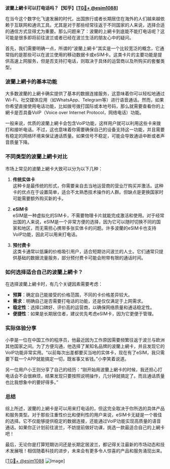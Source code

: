 **波蘭上網卡可以打电话吗？【知乎】[[TG💪+ @esim1088](https://t.me/s/esim1088)]**

在当今这个数字化飞速发展的时代，出国旅行或者长期居住在海外的人们越来越依赖于互联网和通讯工具。尤其是对于那些经常往返于不同国家的人来说，选择合适的通信方式显得尤为重要。那么问题来了：波蘭的上網卡到底能不能打电话呢？这可能是很多即将前往波兰或者已经在波兰生活的朋友心中的疑问。

首先，我们需要明确一点，所谓的“波蘭上網卡”其实是一个比较宽泛的概念，它通常指的是那些可以在波兰使用的移动数据卡或eSIM卡。这类卡片的主要功能是提供高速上网服务，但是否支持打电话，则取决于具体的运营商以及所购买的套餐类型。

### 波蘭上網卡的基本功能

大多数波蘭的上網卡确实提供了基本的数据连接服务，这意味着你可以轻松地通过Wi-Fi、社交媒体应用（如WhatsApp、Telegram等）进行语音通话。然而，如果你希望直接使用电话功能，比如拨号拨打国际或本地号码，那么就需要查看你的上網卡是否具备VoIP（Voice over Internet Protocol，网络电话）功能。

一般来说，优质的波蘭上網卡会包含VoIP功能，这样用户就可以利用这些卡来拨打和接听电话。不过，这也意味着你需要确保自己的设备支持这一功能，并且需要有稳定的网络环境来保证通话质量。如果信号不稳定，可能会导致通话中断或者声音质量下降。

### 不同类型的波蘭上網卡对比

市场上常见的波蘭上網卡大致可以分为以下几种：

1. **传统实体卡**  
   这种卡是最传统的形式，你需要亲自去当地运营商的营业厅购买并激活。这种卡的优点在于设置简单，适合不太熟悉技术操作的人群。但缺点是更换国家时可能需要额外购买新的卡。

2. **eSIM卡**  
   eSIM是一种虚拟化的SIM卡，不需要物理卡片就能完成激活和使用。对于经常出国的人来说，eSIM是一个非常方便的选择，因为它可以随时切换不同的国家和地区，而无需担心携带多张实体卡的问题。许多波蘭的eSIM卡也支持VoIP功能，因此可以用来打电话。

3. **预付费卡**  
   这类卡通常以低廉的价格吸引用户，适合短期访问波兰的人士。它们通常只提供基础的数据流量服务，部分预付费卡可能会附带有限的通话时间。

### 如何选择适合自己的波蘭上網卡？

在选择波蘭上網卡时，有几个关键因素需要考虑：

- **预算**：确定自己能接受的价格范围，不同的卡价格差异较大。
- **需求**：明确自己是否需要打电话的功能，还是仅仅满足于上网需求。
- **稳定性**：选择口碑好、评价高的运营商，以确保网络质量和通话稳定性。
- **便捷性**：如果是长期居住者，建议优先考虑eSIM卡，因为它更便于管理。

### 实际体验分享

小李是一位在中国工作的程序员，他最近因为工作原因需要频繁往返于波兰与欧洲其他国家之间。为了方便沟通，他选择了某知名品牌的波蘭上網卡，并且发现它的VoIP功能非常实用。“以前每次出差都要买当地的实体卡，现在有了eSIM，我只需要下载一个APP就能搞定一切，既省事又省钱。”小李笑着说道。

另一位用户小王则分享了自己的经历：“刚开始用波蘭上網卡的时候，我还担心打电话会不会很麻烦，结果发现只要按照说明操作，几分钟就搞定了。而且通话质量也比我想象中的要好得多。”

### 总结

综上所述，波蘭的上網卡是可以用来打电话的，但这完全取决于你所选的具体产品和服务类型。对于那些注重性价比和便利性的用户来说，eSIM卡无疑是一个极佳的选择。它不仅能够提供稳定的数据连接，还能通过VoIP功能实现高质量的语音通话。如果你正计划前往波兰，不妨提前做好功课，挑选一款最适合自己的上網卡吧！

最后，无论你是打算短期访问还是长期定居波兰，都记得关注最新的市场动态和技术发展哦！相信随着科技的进步，未来会有更多令人惊喜的产品和服务涌现出来。

[[TG💪+ @esim1088](https://t.me/s/esim1088) ![Image](https://i.postimg.cc/4NQfJmqS/Snipaste-2025-05-13-00-14-12.png)]